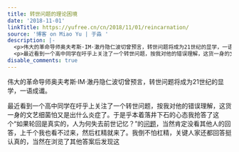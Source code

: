 ```yaml
---
title: 转世问题的理论困境
date: '2018-11-01'
linkTitle: https://yufree.cn/cn/2018/11/01/reincarnation/
source: '博客 on Miao Yu | 于淼 '
description: |-
  <p>伟大的革命导师奥夫考斯·IM·澈丹隐仁波切曾预言，转世问题将成为21世纪的显学，一语成谶。</p>
  <p>最近看到一个高中同学在吁乎上关注了一个转世问题，按我对他的错误理解，这货一身的文艺细菌怕又是出什么炎症了。于是乎本着落井下石的心态我抢答了这个“如果轮回是真实的，人为何失去前世记忆？”的<a href="https://www.zhihu.com/question/30590557">问题</a>，当然肯定没看其他人的回答，上千个我也看不过来，然后杠精就来了。我倒不怕杠精，关键人家还都回答挺认真的，当然在浏览了其他答案后发现这<a href="https://zh.moegirl.org/zh-hans/%E4%BA%BA%E7%B1%BB%E7% ...
disable_comments: true
---
```

<p>伟大的革命导师奥夫考斯·IM·澈丹隐仁波切曾预言，转世问题将成为21世纪的显学，一语成谶。</p>
<p>最近看到一个高中同学在吁乎上关注了一个转世问题，按我对他的错误理解，这货一身的文艺细菌怕又是出什么炎症了。于是乎本着落井下石的心态我抢答了这个“如果轮回是真实的，人为何失去前世记忆？”的<a href="https://www.zhihu.com/question/30590557">问题</a>，当然肯定没看其他人的回答，上千个我也看不过来，然后杠精就来了。我倒不怕杠精，关键人家还都回答挺认真的，当然在浏览了其他答案后发现这<a href="https://zh.moegirl.org/zh-hans/%E4%BA%BA%E7%B1%BB%E7% ...